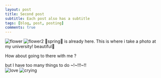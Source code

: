 ```yaml
---
layout: post
title: Second post
subtitle: Each post also has a subtitle
tags: [blog, post, posting]
comments: true
---
```


![flower](https://user-images.githubusercontent.com/126739223/227748682-eafba914-4652-41aa-8248-fdbdaac09c82.jpg)
![flower2](https://user-images.githubusercontent.com/126739223/227748760-5d49d454-f653-475e-86b2-fffffa9495ca.jpg)
🌸spring🌸 is already here.
This is where i take a photo at my university!
beautiful🌸

How about going to there with me ?

but I have too many things to do ~!~!!!~!!  
![love](https://user-images.githubusercontent.com/126739223/227749112-d7f459ce-6c7c-4a66-8bac-dad2310fe744.png)
![crying](https://user-images.githubusercontent.com/126739223/227748785-e8c665c1-4db1-4883-8ec7-1ec9e0581cd4.jpg)





